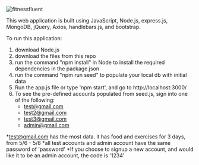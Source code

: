 ![fitnessfluent](https://user-images.githubusercontent.com/20481090/169531959-36615631-d50b-4267-ad68-03032a5ec8fc.png)


This web application is built using JavaScript, Node.js, express.js, MongoDB, jQuery, Axios, handlebars.js, and bootstrap. 

To run this application:

1. download Node.js 
2. download the files from this repo
3. run the command "npm install" in Node to install the required dependencies in the package.json
4. run the command "npm run seed" to populate your local db with initial data
5.  Run the app.js file or type 'npm start', and go to http://localhost:3000/
6. To see the pre-defined accounts populated from seed.js, sign into one of the following:
    - test@gmail.com
    - test2@gmail.com
    - test3@gmail.com
    - admin@gmail.com
    
*test@gmail.com has the most data. it has food and exercises for 3 days, from 5/6 - 5/8
*all test accounts and admin account have the same password of 'password'
*If you choose to signup a new account, and would like it to be an admin account, the code
    is '1234'

